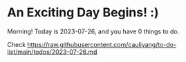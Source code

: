 # An Exciting Day Begins! :)

Morning! Today is 2023-07-26, and you have 0 things to do.

Check https://raw.githubusercontent.com/cauliyang/to-do-list/main/todos/2023-07-26.md